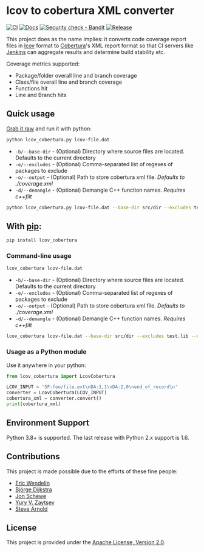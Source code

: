 # lcov to cobertura XML converter

[![CI](https://github.com/eriwen/lcov-to-cobertura-xml/actions/workflows/ci.yml/badge.svg)](https://github.com/eriwen/lcov-to-cobertura-xml/actions/workflows/ci.yml)
[![Docs](https://github.com/eriwen/lcov-to-cobertura-xml/actions/workflows/sphinx.yml/badge.svg)](https://github.com/eriwen/lcov-to-cobertura-xml/actions/workflows/sphinx.yml)
[![Security check - Bandit](https://github.com/eriwen/lcov-to-cobertura-xml/actions/workflows/bandit.yml/badge.svg)](https://github.com/eriwen/lcov-to-cobertura-xml/actions/workflows/bandit.yml)
[![Release](https://github.com/eriwen/lcov-to-cobertura-xml/actions/workflows/release.yml/badge.svg)](https://github.com/eriwen/lcov-to-cobertura-xml/actions/workflows/release.yml)

This project does as the name implies: it converts code coverage report files in [lcov](http://ltp.sourceforge.net/coverage/lcov.php) format to [Cobertura](http://cobertura.sourceforge.net/)'s XML report format so that CI servers like [Jenkins](http://jenkins-ci.org) can aggregate results and determine build stability etc.

Coverage metrics supported:

 - Package/folder overall line and branch coverage
 - Class/file overall line and branch coverage
 - Functions hit
 - Line and Branch hits
 
## Quick usage

[Grab it raw](https://raw.github.com/eriwen/lcov-to-cobertura-xml/master/lcov_cobertura/lcov_cobertura.py) and run it with python:
```bash
python lcov_cobertura.py lcov-file.dat
```

 - `-b/--base-dir` - (Optional) Directory where source files are located. Defaults to the current directory
 - `-e/--excludes` - (Optional) Comma-separated list of regexes of packages to exclude
 - `-o/--output` - (Optional) Path to store cobertura xml file. _Defaults to ./coverage.xml_
 - `-d/--demangle` - (Optional) Demangle C++ function names. _Requires c++filt_

```bash
python lcov_cobertura.py lcov-file.dat --base-dir src/dir --excludes test.lib --output build/coverage.xml --demangle
```
 
## With [pip](http://pypi.python.org/pypi/pip):
```bash
pip install lcov_cobertura
```

### Command-line usage
```bash
lcov_cobertura lcov-file.dat
```

 - `-b/--base-dir` - (Optional) Directory where source files are located. Defaults to the current directory
 - `-e/--excludes` - (Optional) Comma-separated list of regexes of packages to exclude
 - `-o/--output` - (Optional) Path to store cobertura xml file. _Defaults to ./coverage.xml_
 - `-d/--demangle` - (Optional) Demangle C++ function names. _Requires c++filt_

```bash
lcov_cobertura lcov-file.dat --base-dir src/dir --excludes test.lib --output build/coverage.xml --demangle
```

### Usage as a Python module

Use it anywhere in your python:
```python
from lcov_cobertura import LcovCobertura

LCOV_INPUT = 'SF:foo/file.ext\nDA:1,1\nDA:2,0\nend_of_record\n'
converter = LcovCobertura(LCOV_INPUT)
cobertura_xml = converter.convert()
print(cobertura_xml)
```

## Environment Support

Python 3.8+ is supported. The last release with Python 2.x support is 1.6. 

## Contributions
This project is made possible due to the efforts of these fine people:

 - [Eric Wendelin](https://eriwen.com)
 - [Björge Dijkstra](https://github.com/bjd)
 - [Jon Schewe](http://mtu.net/~jpschewe)
 - [Yury V. Zaytsev](http://yury.zaytsev.net)
 - [Steve Arnold](https://github.com/sarnold)

## License
This project is provided under the [Apache License, Version 2.0](http://www.apache.org/licenses/LICENSE-2.0).
